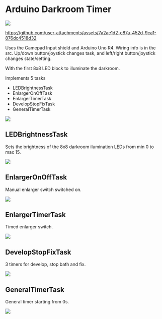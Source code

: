 # Arduino Darkroom Timer

![](doc/DSC_5918.JPG)  

https://github.com/user-attachments/assets/7a2ae1d2-c87a-452d-9ca1-876dc4518d32



Uses the Gamepad Input shield and Arduino Uno R4. Wiring info is in the src. Up/down button/joystick changes task, and left/right button/joystick changes state/setting.

With the first 8x8 LED block to illuminate the darkroom.  

Implements 5 tasks
- LEDBrightnessTask
- EnlargerOnOffTask
- EnlargerTimerTask
- DevelopStopFixTask
- GeneralTimerTask

![](doc/index0.JPG)  

## LEDBrightnessTask
Sets the brightness of the 8x8 darkroom ilumination LEDs from min 0 to max 15.

![](doc/index1.JPG)  

## EnlargerOnOffTask
Manual enlarger switch switched on.

![](doc/index2.JPG)  

## EnlargerTimerTask
Timed enlarger switch.

![](doc/index3.JPG)  

## DevelopStopFixTask
3 timers for develop, stop bath and fix.

![](doc/index4.JPG)  

## GeneralTimerTask
General timer starting from 0s.

![](doc/index5.JPG)  

